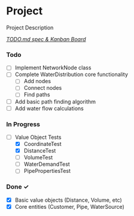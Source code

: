# Project

Project Description

<em>[TODO.md spec & Kanban Board](https://bit.ly/3fCwKfM)</em>

### Todo

- [ ] Implement NetworkNode class
- [ ] Complete WaterDistribution core functionality
  - [ ] Add nodes
  - [ ] Connect nodes
  - [ ] Find paths
- [ ] Add basic path finding algorithm
- [ ] Add water flow calculations

### In Progress

- [ ] Value Object Tests
  - [x] CoordinateTest
  - [x] DistanceTest
  - [ ] VolumeTest
  - [ ] WaterDemandTest
  - [ ] PipePropertiesTest

### Done ✓

- [x] Basic value objects (Distance, Volume, etc)
- [x] Core entities (Customer, Pipe, WaterSource)
